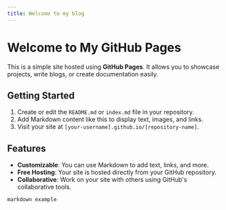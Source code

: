 ```yaml
---
title: Welcome to my blog
---
```

# Welcome to My GitHub Pages

This is a simple site hosted using **GitHub Pages**. It allows you to showcase projects, write blogs, or create documentation easily.

## Getting Started

1. Create or edit the `README.md` or `index.md` file in your repository.
2. Add Markdown content like this to display text, images, and links.
3. Visit your site at `[your-username].github.io/[repository-name]`.

## Features

- **Customizable**: You can use Markdown to add text, links, and more.
- **Free Hosting**: Your site is hosted directly from your GitHub repository.
- **Collaborative**: Work on your site with others using GitHub's collaborative tools.

```markdown example```
